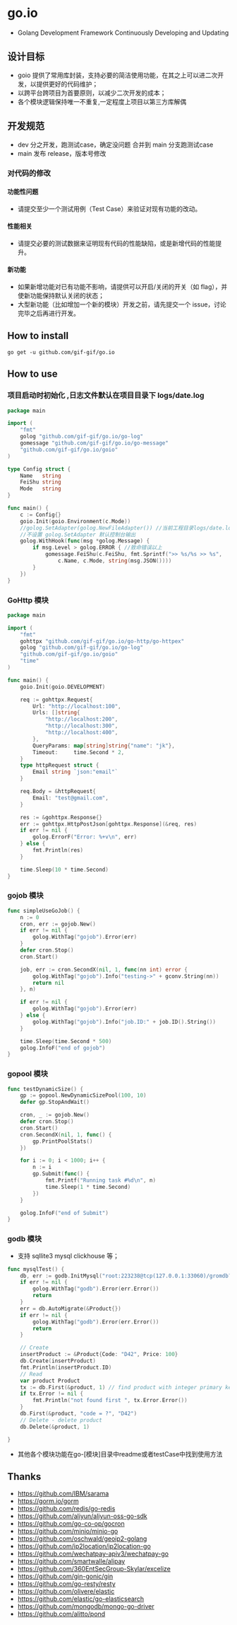 # go.io
- Golang Development Framework Continuously Developing and Updating

## 设计目标
- goio 提供了常用库封装，支持必要的简洁使用功能，在其之上可以进二次开发，以提供更好的代码维护；
- 以跨平台跨项目为首要原则，以减少二次开发的成本；
- 各个模块逻辑保持唯一不重复,一定程度上项目以第三方库解偶

## 开发规范
- dev 分之开发，跑测试case，确定没问题 合并到 main 分支跑测试case
- main 发布 release，版本号修改

### 对代码的修改
#### 功能性问题
- 请提交至少一个测试用例（Test Case）来验证对现有功能的改动。

#### 性能相关
- 请提交必要的测试数据来证明现有代码的性能缺陷，或是新增代码的性能提升。

#### 新功能
- 如果新增功能对已有功能不影响，请提供可以开启/关闭的开关（如 flag），并使新功能保持默认关闭的状态；
- 大型新功能（比如增加一个新的模块）开发之前，请先提交一个 issue，讨论完毕之后再进行开发。


## How to install
```
go get -u github.com/gif-gif/go.io
```

## How to use

### 项目启动时初始化 ,日志文件默认在项目目录下 logs/date.log  
```go
package main

import (
	"fmt"
	golog "github.com/gif-gif/go.io/go-log"
	gomessage "github.com/gif-gif/go.io/go-message"
	"github.com/gif-gif/go.io/goio"
)

type Config struct {
	Name   string
	FeiShu string
	Mode   string
}

func main() {
	c := Config{}
	goio.Init(goio.Environment(c.Mode))
	//golog.SetAdapter(golog.NewFileAdapter()) //当前工程目录logs/date.log, 可通过这个设置改变日志输出目录 
	//不设置 golog.SetAdapter 默认控制台输出
	golog.WithHook(func(msg *golog.Message) {
		if msg.Level > golog.ERROR { //致命错误以上
			gomessage.FeiShu(c.FeiShu, fmt.Sprintf(">> %s/%s >> %s",
				c.Name, c.Mode, string(msg.JSON())))
		}
	})
}

```
### GoHttp 模块
```go
package main

import (
	"fmt"
	gohttpx "github.com/gif-gif/go.io/go-http/go-httpex"
	golog "github.com/gif-gif/go.io/go-log"
	"github.com/gif-gif/go.io/goio"
	"time"
)

func main() {
	goio.Init(goio.DEVELOPMENT)

	req := gohttpx.Request{
		Url: "http://localhost:100",
		Urls: []string{
			"http://localhost:200",
			"http://localhost:300",
			"http://localhost:400",
		},
		QueryParams: map[string]string{"name": "jk"},
		Timeout:     time.Second * 2,
	}
	type httpRequest struct {
		Email string `json:"email"`
	}

	req.Body = &httpRequest{
		Email: "test@gmail.com",
	}

	res := &gohttpx.Response{}
	err := gohttpx.HttpPostJson[gohttpx.Response](&req, res)
	if err != nil {
		golog.ErrorF("Error: %+v\n", err)
	} else {
		fmt.Println(res)
	}

	time.Sleep(10 * time.Second)
}

```
### gojob 模块

```go
func simpleUseGoJob() {
	n := 0
	cron, err := gojob.New()
	if err != nil {
		golog.WithTag("gojob").Error(err)
	}
	defer cron.Stop()
	cron.Start()

	job, err := cron.SecondX(nil, 1, func(nn int) error {
		golog.WithTag("gojob").Info("testing->" + gconv.String(nn))
		return nil
	}, n)

	if err != nil {
		golog.WithTag("gojob").Error(err)
	} else {
		golog.WithTag("gojob").Info("job.ID:" + job.ID().String())
	}

	time.Sleep(time.Second * 500)
	golog.InfoF("end of gojob")
}
```

### gopool 模块
```go
func testDynamicSize() {
	gp := gopool.NewDynamicSizePool(100, 10)
	defer gp.StopAndWait()

	cron, _ := gojob.New()
	defer cron.Stop()
	cron.Start()
	cron.SecondX(nil, 1, func() {
		gp.PrintPoolStats()
	})

	for i := 0; i < 1000; i++ {
		n := i
		gp.Submit(func() {
			fmt.Printf("Running task #%d\n", n)
			time.Sleep(1 * time.Second)
		})
	}

	golog.InfoF("end of Submit")
}
```
### godb 模块
- 支持 sqllite3 mysql clickhouse 等；
```go
func mysqlTest() {
	db, err := godb.InitMysql("root:223238@tcp(127.0.0.1:33060)/gromdb?charset=utf8mb4&parseTime=True&loc=Local", godb.GoDbConfig{})
	if err != nil {
		golog.WithTag("godb").Error(err.Error())
		return
	}
	err = db.AutoMigrate(&Product{})
	if err != nil {
		golog.WithTag("godb").Error(err.Error())
		return
	}

	// Create
	insertProduct := &Product{Code: "D42", Price: 100}
	db.Create(insertProduct)
	fmt.Println(insertProduct.ID)
	// Read
	var product Product
	tx := db.First(&product, 1) // find product with integer primary key
	if tx.Error != nil {
		fmt.Println("not found first ", tx.Error.Error())
	}
	db.First(&product, "code = ?", "D42")
	// Delete - delete product
	db.Delete(&product, 1)

}
```
- 其他各个模块功能在go-[模块]目录中readme或者testCase中找到使用方法

## Thanks
- https://github.com/IBM/sarama
- https://gorm.io/gorm
- https://github.com/redis/go-redis
- https://github.com/aliyun/aliyun-oss-go-sdk
- https://github.com/go-co-op/gocron
- https://github.com/minio/minio-go
- https://github.com/oschwald/geoip2-golang
- https://github.com/ip2location/ip2location-go
- https://github.com/wechatpay-apiv3/wechatpay-go
- https://github.com/smartwalle/alipay
- https://github.com/360EntSecGroup-Skylar/excelize
- https://github.com/gin-gonic/gin
- https://github.com/go-resty/resty
- https://github.com/olivere/elastic
- https://github.com/elastic/go-elasticsearch
- https://github.com/mongodb/mongo-go-driver
- https://github.com/alitto/pond
